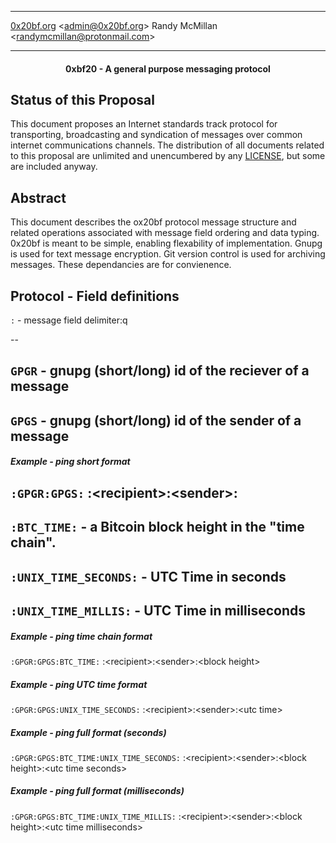 
---

[0x20bf.org](https://github.com/0x20bf-org) \<[admin@0x20bf.org](mailto:admin@0x20bf.org)\>
Randy McMillan \<[randymcmillan@protonmail.com](mailto:randymcmillan@protonmail.com)\>

---

<center><H4>0xbf20 - A general purpose messaging protocol</center>

## Status of this Proposal

This document proposes an Internet standards track protocol for transporting, broadcasting and syndication of messages over common internet communications channels. The distribution of all documents related to this proposal are unlimited and unencumbered by any [LICENSE](LICENSE), but some are included anyway.

## Abstract

This document describes the ox20bf protocol message structure and related operations associated with message field ordering and data typing. 0x20bf is meant to be simple, enabling flexability of implementation. Gnupg is used for text message encryption. Git version control is used for archiving messages. These dependancies are for convienence.

## Protocol - Field definitions

`:` - message field delimiter:q

--

`GPGR` - gnupg (short/long) id of the reciever of a message
--

`GPGS` - gnupg (short/long) id of the sender of a message
--

##### Example - ping short format
`:GPGR:GPGS:` :\<recipient\>:\<sender\>:
--

`:BTC_TIME:` - a Bitcoin block height in the "time chain".
--

`:UNIX_TIME_SECONDS:` - UTC Time in seconds
--

`:UNIX_TIME_MILLIS:` - UTC Time in milliseconds
--

##### Example - ping time chain format
`:GPGR:GPGS:BTC_TIME:` :\<recipient\>:\<sender\>:\<block height\>

##### Example - ping UTC time format
`:GPGR:GPGS:UNIX_TIME_SECONDS:` :\<recipient\>:\<sender\>:\<utc time\>

##### Example - ping full format (seconds)
`:GPGR:GPGS:BTC_TIME:UNIX_TIME_SECONDS:` :\<recipient\>:\<sender\>:\<block height\>:\<utc time seconds\>

##### Example - ping full format (milliseconds)
`:GPGR:GPGS:BTC_TIME:UNIX_TIME_MILLIS:` :\<recipient\>:\<sender\>:\<block height\>:\<utc time milliseconds\>
